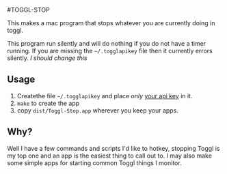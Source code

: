 #TOGGL-STOP

This makes a mac program that stops whatever you are currently doing in toggl.

This program run silently and will do nothing if you do not have a timer running.
If you are missing the `~/.togglapikey` file then it currently errors silently. _I should change this_

## Usage

1. Createthe file `~/.togglapikey` and place _only_ [your api key](https://toggl.com/app/profile) in it.
1. `make` to create the app
1. copy `dist/Toggl-Stop.app` wherever you keep your apps.


## Why?
Well I have a few commands and scripts I'd like to hotkey, stopping Toggl is my top one and an app is the easiest thing to call out to. I may also make some simple apps for starting common Toggl things I monitor.
